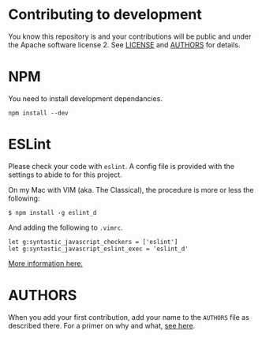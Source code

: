 # Contributing to development

You know this repository is and your contributions will be public and under the
Apache software license 2. See
[LICENSE](https://github.com/MikadoLabs/typename/LICENSE) and
[AUTHORS](https://github.com/MikadoLabs/typename/AUTHORS) for details.

# NPM

You need to install development dependancies.

```
npm install --dev
```

# ESLint

Please check your code with `eslint`. A config file is provided with the
settings to abide to for this project.

On my Mac with VIM (aka. The Classical), the procedure is more or less the
following:

```
$ npm install -g eslint_d
```

And adding the following to `.vimrc`.

```
let g:syntastic_javascript_checkers = ['eslint']
let g:syntastic_javascript_eslint_exec = 'eslint_d'
```

[More information here.](https://github.com/mantoni/eslint_d.js)

# AUTHORS

When you add your first contribution, add your name to the `AUTHORS` file as
described there. For a primer on why and what, [see
here](https://github.com/berneout/authors-certificate).
